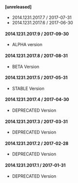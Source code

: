 #### [unreleased]
* 2014.1231.2017.7 / 2017-07-31
* 2014.1231.2017.6 / 2017-06-30

#### 2014.1231.2017.9 / 2017-09-30
* ALPHA version

#### 2014.1231.2017.8 / 2017-08-31
* BETA Version

#### 2014.1231.2017.5 / 2017-05-31
* STABLE Version

#### 2014.1231.2017.4 / 2017-04-30
* DEPRECATED Version

#### 2014.1231.2017.3 / 2017-03-31
* DEPRECATED Version

#### 2014.1231.2017.2 / 2017-02-28
* DEPRECATED Version

#### 2014.1231.2017.1 / 2017-01-31
* DEPRECATED Version